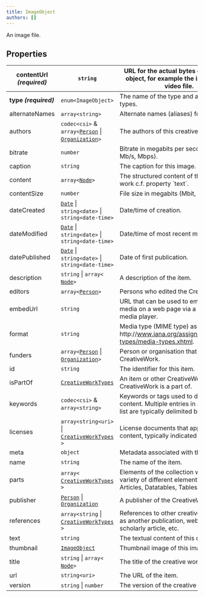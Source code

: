 ```yaml
---
title: ImageObject
authors: []
---
```


An image file.

## Properties

| **contentUrl _(required)_** | `string`                                                                                       | URL for the actual bytes of the media object, for example the image file or video file.                                  | [MediaObject](./MediaObject.html)   |
| --------------------------- | ---------------------------------------------------------------------------------------------- | ------------------------------------------------------------------------------------------------------------------------ | ----------------------------------- |
| **type _(required)_**       | `enum<`​`ImageObject`​`>`                                                                      | The name of the type and all descendant types.                                                                           | [Entity](./Entity.html)             |
| alternateNames              | `array<`​`string`​`>`                                                                          | Alternate names (aliases) for the item.                                                                                  | [Thing](./Thing.html)               |
| authors                     | `codec<csi>` & `array<`​[`Person`](./Person.html) \| [`Organization`](./Organization.html)​`>` | The authors of this creative work.                                                                                       | [CreativeWork](./CreativeWork.html) |
| bitrate                     | `number`                                                                                       | Bitrate in megabits per second (Mbit/s, Mb/s, Mbps).                                                                     | [MediaObject](./MediaObject.html)   |
| caption                     | `string`                                                                                       | The caption for this image.                                                                                              | [ImageObject](./ImageObject.html)   |
| content                     | `array<`​[`Node`](./Node.html)​`>`                                                             | The structured content of this creative work c.f. property \`text\`.                                                     | [CreativeWork](./CreativeWork.html) |
| contentSize                 | `number`                                                                                       | File size in megabits (Mbit, Mb).                                                                                        | [MediaObject](./MediaObject.html)   |
| dateCreated                 | [`Date`](./Date.html) \| `string<date>` \| `string<date-time>`                                 | Date/time of creation.                                                                                                   | [CreativeWork](./CreativeWork.html) |
| dateModified                | [`Date`](./Date.html) \| `string<date>` \| `string<date-time>`                                 | Date/time of most recent modification.                                                                                   | [CreativeWork](./CreativeWork.html) |
| datePublished               | [`Date`](./Date.html) \| `string<date>` \| `string<date-time>`                                 | Date of first publication.                                                                                               | [CreativeWork](./CreativeWork.html) |
| description                 | `string` \| `array<`​[`Node`](./Node.html)​`>`                                                 | A description of the item.                                                                                               | [Thing](./Thing.html)               |
| editors                     | `array<`​[`Person`](./Person.html)​`>`                                                         | Persons who edited the CreativeWork.                                                                                     | [CreativeWork](./CreativeWork.html) |
| embedUrl                    | `string`                                                                                       | URL that can be used to embed the media on a web page via a specific media player.                                       | [MediaObject](./MediaObject.html)   |
| format                      | `string`                                                                                       | Media type (MIME type) as per http&#x3A;//www.iana.org/assignments/media-types/media-types.xhtml.                        | [MediaObject](./MediaObject.html)   |
| funders                     | `array<`​[`Person`](./Person.html) \| [`Organization`](./Organization.html)​`>`                | Person or organisation that funded the CreativeWork.                                                                     | [CreativeWork](./CreativeWork.html) |
| id                          | `string`                                                                                       | The identifier for this item.                                                                                            | [Entity](./Entity.html)             |
| isPartOf                    | [`CreativeWorkTypes`](./CreativeWorkTypes.html)                                                | An item or other CreativeWork that this CreativeWork is a part of.                                                       | [CreativeWork](./CreativeWork.html) |
| keywords                    | `codec<csi>` & `array<`​`string`​`>`                                                           | Keywords or tags used to describe this content. Multiple entries in a keywords list are typically delimited by commas.   | [CreativeWork](./CreativeWork.html) |
| licenses                    | `array<`​`string<uri>` \| [`CreativeWorkTypes`](./CreativeWorkTypes.html)​`>`                  | License documents that applies to this content, typically indicated by URL.                                              | [CreativeWork](./CreativeWork.html) |
| meta                        | `object`                                                                                       | Metadata associated with this item.                                                                                      | [Entity](./Entity.html)             |
| name                        | `string`                                                                                       | The name of the item.                                                                                                    | [Thing](./Thing.html)               |
| parts                       | `array<`​[`CreativeWorkTypes`](./CreativeWorkTypes.html)​`>`                                   | Elements of the collection which can be a variety of different elements, such as Articles, Datatables, Tables and more.  | [CreativeWork](./CreativeWork.html) |
| publisher                   | [`Person`](./Person.html) \| [`Organization`](./Organization.html)                             | A publisher of the CreativeWork.                                                                                         | [CreativeWork](./CreativeWork.html) |
| references                  | `array<`​`string` \| [`CreativeWorkTypes`](./CreativeWorkTypes.html)​`>`                       | References to other creative works, such as another publication, web page, scholarly article, etc.                       | [CreativeWork](./CreativeWork.html) |
| text                        | `string`                                                                                       | The textual content of this creative work.                                                                               | [CreativeWork](./CreativeWork.html) |
| thumbnail                   | [`ImageObject`](./ImageObject.html)                                                            | Thumbnail image of this image.                                                                                           | [ImageObject](./ImageObject.html)   |
| title                       | `string` \| `array<`​[`Node`](./Node.html)​`>`                                                 | The title of the creative work.                                                                                          | [CreativeWork](./CreativeWork.html) |
| url                         | `string<uri>`                                                                                  | The URL of the item.                                                                                                     | [Thing](./Thing.html)               |
| version                     | `string` \| `number`                                                                           | The version of the creative work.                                                                                        | [CreativeWork](./CreativeWork.html) |
